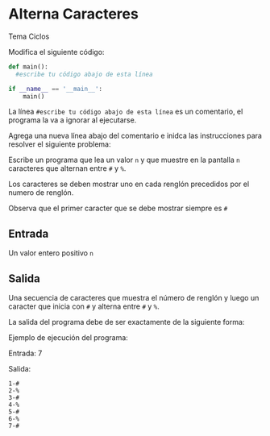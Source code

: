 # Alterna Caracteres
Tema Ciclos

Modifica el siguiente código:

```python
def main():
  #escribe tu código abajo de esta línea

if __name__ == '__main__':
    main()
```

La línea `#escribe tu código abajo de esta línea` es un comentario, el programa la va a ignorar al ejecutarse.

Agrega una nueva línea abajo del comentario e inidca las instrucciones para resolver el siguiente problema:

Escribe un programa que lea un valor `n` y que muestre en la pantalla `n` caracteres que alternan entre `#` y `%`.

Los caracteres se deben mostrar uno en cada renglón precedidos por el numero de renglón.

Observa que el primer caracter que se debe mostrar siempre es `#`

## Entrada

Un valor entero positivo `n`

## Salida
Una secuencia de caracteres que muestra el número de renglón y luego un caracter que inicia con `#` y alterna entre `#` y `%`. 

La salida del programa debe de ser exactamente de la siguiente forma:

Ejemplo de ejecución del programa:

Entrada: 
7

Salida:
```
1-#
2-%
3-#
4-%
5-#
6-%
7-#
```
